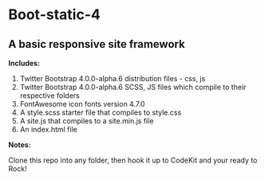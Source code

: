 Boot-static-4
====

A basic responsive site framework
----------------------

**Includes:**

1. Twitter Bootstrap 4.0.0-alpha.6 distribution files - css, js
2. Twitter Bootstrap 4.0.0-alpha.6 SCSS, JS files which compile to their respective folders
3. FontAwesome icon fonts version 4.7.0
4. A style.scss starter file that compiles to style.css
5. A site.js that compiles to a site.min.js file
6. An index.html file

**Notes:** 

Clone this repo into any folder, then hook it up to CodeKit and your ready to Rock!
